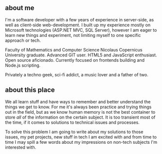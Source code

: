 ## about me

I'm a software developer with a few years of experience in server-side, as well as client-side web-development. I built up my experience mostly on Microsoft technologies (ASP.NET MVC, SQL Server), however I am eager to learn new things and experiment, not limiting myself to one specific approach or tech.

Faculty of Mathematics and Computer Science Nicolaus Copernicus University graduate. Advanced GIT user. HTML5 and JavaScript enthusiast. Open source aficionado. Currently focused on frontends building and Node.js scripting.

Privately a techno geek, sci-fi addict, a music lover and a father of two.

## about this place

We all learn stuff and have ways to remember and better understand the things we get to know. For me it's always been practice and trying things out in the field, but as we know human memory is not the best container to store *all* of the information on the certain subject. It is too transient most of the time, if it comes to solutions to technical issues and processes.

To solve this problem I am going to write about my solutions to those issues, my pet projects, new stuff in tech I am excited with and from time to time I may spill a few words about my impressions on non-tech subjects I'm interested with. 
